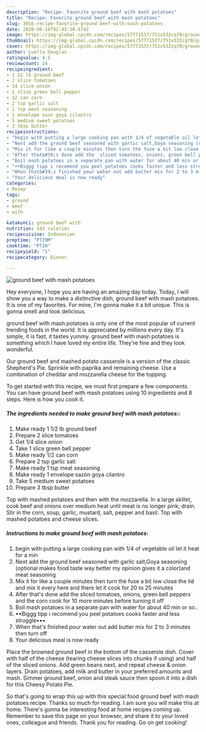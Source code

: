 ```yaml
---
description: "Recipe: Favorite ground beef with mash potatoes"
title: "Recipe: Favorite ground beef with mash potatoes"
slug: 3016-recipe-favorite-ground-beef-with-mash-potatoes
date: 2020-06-16T02:43:30.674Z
image: https://img-global.cpcdn.com/recipes/57771537/751x532cq70/ground-beef-with-mash-potatoes-recipe-main-photo.jpg
thumbnail: https://img-global.cpcdn.com/recipes/57771537/751x532cq70/ground-beef-with-mash-potatoes-recipe-main-photo.jpg
cover: https://img-global.cpcdn.com/recipes/57771537/751x532cq70/ground-beef-with-mash-potatoes-recipe-main-photo.jpg
author: Luella Douglas
ratingvalue: 4.5
reviewcount: 14
recipeingredient:
- 1 12 lb ground beef
- 2 slice tomatoes
- 14 slice onion
- 1 slice green bell pepper
- 12 can corn
- 2 tsp garlic salt
- 1 tsp meat seasoning
- 1 envelope sazn goya cilantro
- 5 medium sweet potatoes
- 3 tbsp butter
recipeinstructions:
- "begin with putting a large cooking pan with 1/4 of vegetable oil let it heat for a min"
- "Next add the ground beef seasoned with garlic salt,Goya seasoning (optional makes food taste way better my opinion gives it a color)and meat seasoning"
- "Mix it for like a couple minutes then turn the fuse a bit low close the lid and mix it every here and there let it cook for 20 to 25 minutes"
- "After that&#39;s done add the  sliced tomatoes, onions, green bell peppers and the corn cook for 10 more minutes before turning it off"
- "Boil mash potatoes in a separate pan with water for about 40 min or so.."
- "••Biggg tipp i recomend you peel potatoes cooks faster and less struggle•••"
- "When that&#39;s finished pour water out add butter mix for 2 to 3 minutes then turn off"
- "Your delicious meal is now ready"
categories:
- Resep
tags:
- ground
- beef
- with

katakunci: ground beef with
nutrition: 143 calories
recipecuisine: Indonesian
preptime: "PT29M"
cooktime: "PT1H"
recipeyield: "1"
recipecategory: Dinner

---
```



![ground beef with mash potatoes](https://img-global.cpcdn.com/recipes/57771537/751x532cq70/ground-beef-with-mash-potatoes-recipe-main-photo.jpg)

Hey everyone, I hope you are having an amazing day today. Today, I will show you a way to make a distinctive dish, ground beef with mash potatoes. It is one of my favorites. For mine, I'm gonna make it a bit unique. This is gonna smell and look delicious.

ground beef with mash potatoes is only one of the most popular of current trending foods in the world. It is appreciated by millions every day. It's simple, it is fast, it tastes yummy. ground beef with mash potatoes is something which I have loved my entire life. They're fine and they look wonderful.

Our ground beef and mashed potato casserole is a version of the classic Shepherd&#39;s Pie. Sprinkle with paprika and remaining cheese. Use a combination of cheddar and mozzarella cheese for the topping.


To get started with this recipe, we must first prepare a few components. You can have ground beef with mash potatoes using 10 ingredients and 8 steps. Here is how you cook it.

##### The ingredients needed to make ground beef with mash potatoes::

1. Make ready 1 1/2 lb ground beef
1. Prepare 2 slice tomatoes
1. Get 1/4 slice onion
1. Take 1 slice green bell pepper
1. Make ready 1/2 can corn
1. Prepare 2 tsp garlic salt
1. Make ready 1 tsp meat seasoning
1. Make ready 1 envelope sazón goya cilantro
1. Take 5 medium sweet potatoes
1. Prepare 3 tbsp butter


Top with mashed potatoes and then with the mozzarella. In a large skillet, cook beef and onions over medium heat until meat is no longer pink; drain. Stir in the corn, soup, garlic, mustard, salt, pepper and basil. Top with mashed potatoes and cheese slices. 

##### Instructions to make ground beef with mash potatoes:

1. begin with putting a large cooking pan with 1/4 of vegetable oil let it heat for a min
1. Next add the ground beef seasoned with garlic salt,Goya seasoning (optional makes food taste way better my opinion gives it a color)and meat seasoning
1. Mix it for like a couple minutes then turn the fuse a bit low close the lid and mix it every here and there let it cook for 20 to 25 minutes
1. After that&#39;s done add the  sliced tomatoes, onions, green bell peppers and the corn cook for 10 more minutes before turning it off
1. Boil mash potatoes in a separate pan with water for about 40 min or so..
1. ••Biggg tipp i recomend you peel potatoes cooks faster and less struggle•••
1. When that&#39;s finished pour water out add butter mix for 2 to 3 minutes then turn off
1. Your delicious meal is now ready


Place the browned ground beef in the bottom of the casserole dish. Cover with half of the cheese (tearing cheese slices into chunks if using) and half of the sliced onions. Add green beans next, and repeat cheese &amp; onion layers. Drain potatoes, add milk and butter in your preferred amounts and mash. Simmer ground beef, onion and steak sauce then spoon it into a dish for this Cheesy Potato Pie. 

So that's going to wrap this up with this special food ground beef with mash potatoes recipe. Thanks so much for reading. I am sure you will make this at home. There's gonna be interesting food at home recipes coming up. Remember to save this page on your browser, and share it to your loved ones, colleague and friends. Thank you for reading. Go on get cooking!
